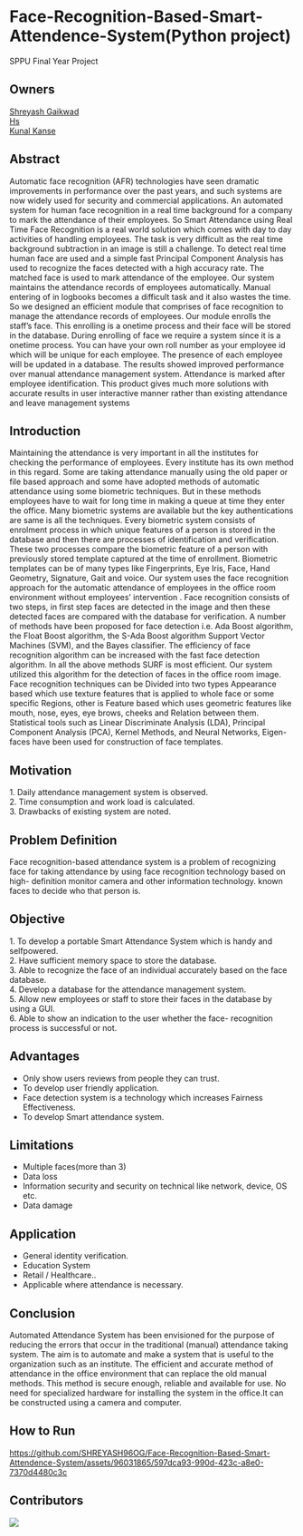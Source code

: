 <h1 align="cemter">Face-Recognition-Based-Smart-Attendence-System(Python project)</h1>
<div>
SPPU Final Year Project<br>
</div>

## Owners

[Shreyash Gaikwad](https://github.com/SHREYASH96OG) <br>
[Hs](https://github.com/HrutikSargar) <br>
[Kunal Kanse](https://github.com/kunalkanse) <br>

## Abstract
<p>Automatic face recognition (AFR) technologies have seen dramatic improvements in performance over the past years, and such systems are now widely used for
security and commercial applications. An automated system for human face recognition in a real time background for a company to mark the attendance of their
employees. So Smart Attendance using Real Time Face Recognition is a real world
solution which comes with day to day activities of handling employees. The
task is very difficult as the real time background subtraction in an image is still
a challenge. To detect real time human face are used and a simple fast Principal
Component Analysis has used to recognize the faces detected with a high accuracy
rate. The matched face is used to mark attendance of the employee. Our system
maintains the attendance records of employees automatically. Manual entering of
in logbooks becomes a difficult task and it also wastes the time. So we designed
an efficient module that comprises of face recognition to manage the attendance
records of employees. Our module enrolls the staff’s face. This enrolling is a onetime process and their face will be stored in the database. During enrolling of face
we require a system since it is a onetime process. You can have your own roll number
as your employee id which will be unique for each employee. The presence of each
employee will be updated in a database. The results showed improved performance
over manual attendance management system. Attendance is marked after employee
identification. This product gives much more solutions with accurate results in user
interactive manner rather than existing attendance and leave management systems</p>

## Introduction
<p>Maintaining the attendance is very important in all the institutes for checking the
performance of employees. Every institute has its own method in this regard. Some
are taking attendance manually using the old paper or file based approach and some
have adopted methods of automatic attendance using some biometric techniques.
But in these methods employees have to wait for long time in making a queue at time
they enter the office. Many biometric systems are available but the key authentications are same is all the techniques. Every biometric system consists of enrolment
process in which unique features of a person is stored in the database and then
there are processes of identification and verification. These two processes compare
the biometric feature of a person with previously stored template captured at the
time of enrollment. Biometric templates can be of many types like Fingerprints,
Eye Iris, Face, Hand Geometry, Signature, Gait and voice. Our system uses the
face recognition approach for the automatic attendance of employees in the office
room environment without employees’ intervention . Face recognition consists of
two steps, in first step faces are detected in the image and then these detected faces
are compared with the database for verification. A number of methods have been
proposed for face detection i.e. Ada Boost algorithm, the Float Boost algorithm,
the S-Ada Boost algorithm Support Vector Machines (SVM), and the Bayes classifier. The efficiency of face recognition algorithm can be increased with the fast
face detection algorithm. In all the above methods SURF is most efficient. Our
system utilized this algorithm for the detection of faces in the office room image.
Face recognition techniques can be Divided into two types Appearance based which
use texture features that is applied to whole face or some specific Regions, other
is Feature based which uses geometric features like mouth, nose, eyes, eye brows,
cheeks and Relation between them. Statistical tools such as Linear Discriminate
Analysis (LDA), Principal Component Analysis (PCA), Kernel Methods, and Neural Networks, Eigen-faces have been used for construction of face templates.</p>

## Motivation
<p>1. Daily attendance management system is observed.<br>
2. Time consumption and work load is calculated.<br>
3. Drawbacks of existing system are noted.</p>

## Problem Definition
<p>Face recognition-based attendance system is a problem of recognizing face for taking
attendance by using face recognition technology based on high- definition monitor
camera and other information technology. known faces to decide who that person
is.</p>

## Objective
<p>1. To develop a portable Smart Attendance System which is handy and selfpowered.<br>
2. Have sufficient memory space to store the database.<br>
3. Able to recognize the face of an individual accurately based on the face
database.<br>
4. Develop a database for the attendance management system.<br>
5. Allow new employees or staff to store their faces in the database by using a
GUI.<br>
6. Able to show an indication to the user whether the face- recognition process
is successful or not.</p>

## Advantages
<ul>
  <li>Only show users reviews from people they can trust.</li>
  <li>To develop user friendly application.</li>
  <li>Face detection system is a technology which increases Fairness Effectiveness.</li>
  <li>To develop Smart attendance system.</li>
</ul>

## Limitations
<ul>
  <li>Multiple faces(more than 3)</li>
  <li> Data loss</li>
  <li>Information security and security on technical like network, device, OS etc.</li>
  <li>Data damage</li>
</ul>

## Application
<ul>
  <li>General identity verification.</li>
  <li>Education System</li>
  <li>Retail / Healthcare..</li>
  <li>Applicable where attendance is necessary.</li>
</ul>


## Conclusion
<p>Automated Attendance System has been envisioned for the purpose of reducing
the errors that occur in the traditional (manual) attendance taking system. The
aim is to automate and make a system that is useful to the organization such as an
institute. The efficient and accurate method of attendance in the office environment
that can replace the old manual methods. This method is secure enough, reliable
and available for use. No need for specialized hardware for installing the system in
the office.It can be constructed using a camera and computer.</p>

## How to Run



https://github.com/SHREYASH96OG/Face-Recognition-Based-Smart-Attendence-System/assets/96031865/597dca93-990d-423c-a8e0-7370d4480c3c




## Contributors
<a href="https://github.com/SHREYASH96OG/Face-Recognition-Based-Smart-Attendence-System/graphs/contributors">
  <img src="https://contrib.rocks/image?repo=SHREYASH96OG/Face-Recognition-Based-Smart-Attendence-System" />
</a>


